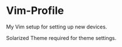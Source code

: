 # Vim-Profile
My Vim setup for setting up new devices.

Solarized Theme required for theme settings.
